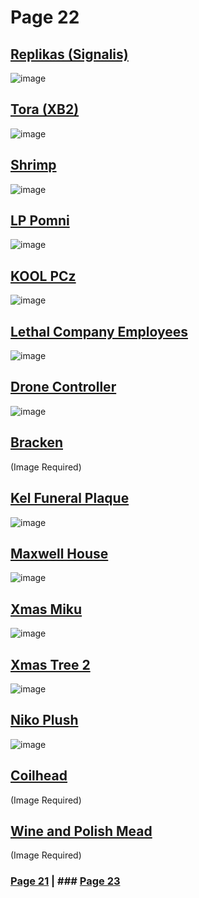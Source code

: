 # Page 22
## [Replikas (Signalis)](https://discord.com/channels/512287844258021376/1132040858343059638/1183944410011029564)
![image](https://github.com/madrod228/voicesoftheprinter/assets/9602000/b0fc72d8-97a5-425b-ae62-e5388bb65be9)
## [Tora (XB2)](https://discord.com/channels/512287844258021376/1132040858343059638/1184035160648339477)
![image](https://github.com/madrod228/voicesoftheprinter/assets/9602000/939ed0af-ab24-4531-beca-e4561e1fed65)
## [Shrimp](https://discord.com/channels/512287844258021376/1132040858343059638/1184553756084416543)
![image](https://github.com/madrod228/voicesoftheprinter/assets/9602000/93e9ff9a-52df-4abc-8a05-80b2f88dba4d)
## [LP Pomni](https://discord.com/channels/512287844258021376/1132040858343059638/1184649966774407238)
![image](https://github.com/madrod228/voicesoftheprinter/assets/9602000/732b7d1e-a640-4d20-a94d-d81a36342505)
## [KOOL PCz](https://discord.com/channels/512287844258021376/1132040858343059638/1185101991345668147)
![image](https://github.com/madrod228/voicesoftheprinter/assets/9602000/cc6ec5b3-bc32-44af-9f53-e16a96a72a28)
## [Lethal Company Employees](https://discord.com/channels/512287844258021376/1132040858343059638/1186736968210595964)
![image](https://github.com/madrod228/voicesoftheprinter/assets/9602000/ee3fe503-cb7b-4904-8bbe-be2bc19285dc)
## [Drone Controller](https://discord.com/channels/512287844258021376/1132040858343059638/1186747237762600961)
![image](https://github.com/madrod228/voicesoftheprinter/assets/9602000/eb7c37f4-61bd-4147-8d0c-8c43c5a343ad)
## [Bracken](https://discord.com/channels/512287844258021376/1132040858343059638/1186758705144922322)
(Image Required)
## [Kel Funeral Plaque](https://discord.com/channels/512287844258021376/1132040858343059638/1186826426947751936)
![image](https://github.com/madrod228/voicesoftheprinter/assets/9602000/83c5b5b0-596a-43ec-aab1-73c52008c1c8)
## [Maxwell House](https://discord.com/channels/512287844258021376/1132040858343059638/1187198133134970931)
![image](https://github.com/madrod228/voicesoftheprinter/assets/9602000/8f9554e7-e3d4-4063-9283-d5c2e59bbb74)
## [Xmas Miku](https://discord.com/channels/512287844258021376/1132040858343059638/1187228969821544658)
![image](https://github.com/madrod228/voicesoftheprinter/assets/9602000/24c52c4a-840f-4f69-9332-a75932a8cb79)
## [Xmas Tree 2](https://discord.com/channels/512287844258021376/1132040858343059638/1187263981409280053)
![image](https://github.com/madrod228/voicesoftheprinter/assets/9602000/15f00bf7-9f4f-472a-a2b1-e5fa5d74fe2b)
## [Niko Plush](https://discord.com/channels/512287844258021376/1132040858343059638/1187414270565154986)
![image](https://github.com/madrod228/voicesoftheprinter/assets/9602000/53b063df-7344-4c91-ac6e-dcdde1c45c4d)
## [Coilhead](https://discord.com/channels/512287844258021376/1132040858343059638/1188202520259076209)
(Image Required)
## [Wine and Polish Mead](https://discord.com/channels/512287844258021376/1132040858343059638/1188289572166193242)
(Image Required)


### [Page 21](https://github.com/madrod228/voicesoftheprinter/blob/2c35d8678422c799e5926e212bbeaf077cc13409/Page%2021.md) | ### [Page 23](https://github.com/madrod228/voicesoftheprinter/blob/2c35d8678422c799e5926e212bbeaf077cc13409/Page%2023.md) 
